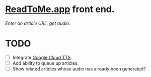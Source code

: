 # [ReadToMe.app](https://readtome.app/) front end.

_Enter an article URL, get audio._

# TODO

- [ ] Integrate [Google Cloud TTS](https://cloud.google.com/text-to-speech/).
- [ ] Add ability to queue up articles.
- [ ] Show related articles whose audio has already been generated?
